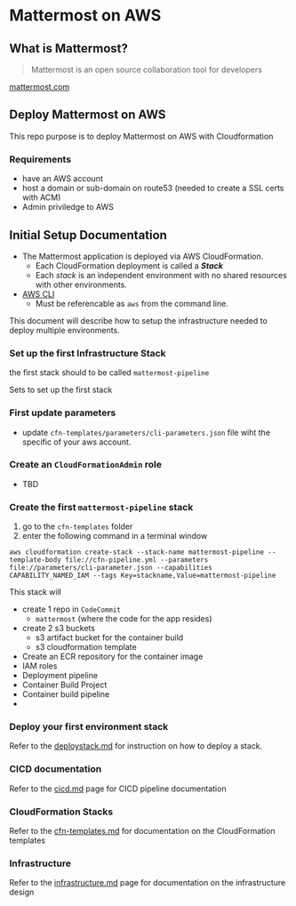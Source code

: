 # Mattermost on AWS

## What is Mattermost?
> Mattermost is an open source collaboration tool for developers

[mattermost.com][mattermostlink]

## Deploy Mattermost on AWS

This repo purpose is to deploy Mattermost on AWS with Cloudformation

### Requirements
* have an AWS account
* host a domain or sub-domain on route53 (needed to create a SSL certs with ACM)
* Admin priviledge to AWS

## Initial Setup Documentation

- The Mattermost application is deployed via AWS CloudFormation.
  - Each CloudFormation deployment is called a **_Stack_**
  - Each _stack_ is an independent environment with no shared resources with other environments.
- [AWS CLI](https://docs.aws.amazon.com/cli/latest/userguide/cli-chap-install.html)
  - Must be referencable as `aws` from the command line.

This document will describe how to setup the infrastructure needed to deploy multiple environments.

### Set up the first Infrastructure Stack

the first stack should to be called `mattermost-pipeline`

Sets to set up the first stack


### First update parameters
- update `cfn-templates/parameters/cli-parameters.json` file wiht the specific of your aws account.

### Create an `CloudFormationAdmin` role

- TBD
 
### Create the first `mattermost-pipeline` stack

1. go to the `cfn-templates` folder
2. enter the following command in a terminal window

```
aws cloudformation create-stack --stack-name mattermost-pipeline --template-body file://cfn-pipeline.yml --parameters file://parameters/cli-parameter.json --capabilities CAPABILITY_NAMED_IAM --tags Key=stackname,Value=mattermost-pipeline
```

This stack will

- create 1 repo in `CodeCommit`
  - `mattermost` (where the code for the app resides)
- create 2 s3 buckets
  - s3 artifact bucket for the container build
  - s3 cloudformation template
- Create an ECR repository for the container image
- IAM roles
- Deployment pipeline
- Container Build Project
- Container build pipeline
- 

### Deploy your first environment stack

Refer to the [deploystack.md][deploystack] for instruction on how to deploy a stack.

### CICD documentation

Refer to the [cicd.md][cicd] page for CICD pipeline documentation

### CloudFormation Stacks

Refer to the [cfn-templates.md][cfn-templates] for documentation on the CloudFormation templates

### Infrastructure

Refer to the [infrastructure.md][infrastructure] page for documentation on the infrastructure design

[infrastructure]: docs/infrastructure.md
[deploystack]: docs/deploystack.md
[cicd]: docs/cicd.md
[infrastructurestack]: docs/infrastructure.md
[cfn-templates]: docs/cfn-templates/cfn-templates.md
[mattermostlink]: https://mattermost.com/